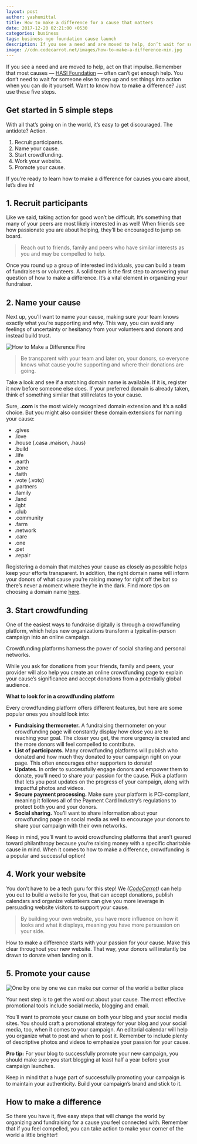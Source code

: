 ```yaml
---
layout: post
author: yashumittal
title: How to make a difference for a cause that matters
date: 2017-12-20 02:21:00 +0530
categories: business
tags: business ngo foundation cause launch
description: If you see a need and are moved to help, don’t wait for someone else to set things in motion. Act on the impulse. Learn how to make a difference in 5 steps.
image: //cdn.codecarrot.net/images/how-to-make-a-difference-min.jpg
---
```


If you see a need and are moved to help, act on that impulse. Remember that most causes —  [HASI Foundation](//www.codecarrot.net/clients.html) — often can’t get enough help. You don’t need to wait for someone else to step up and set things into action when you can do it yourself. Want to know how to make a difference? Just use these five steps.

## Get started in 5 simple steps

With all that’s going on in the world, it’s easy to get discouraged. The antidote? Action.

1. Recruit participants.
2. Name your cause.
3. Start crowdfunding.
4. Work your website.
5. Promote your cause.

If you’re ready to learn how to make a difference for causes you care about, let’s dive in!

## 1. Recruit participants

Like we said, taking action for good won’t be difficult. It’s something that many of your peers are most likely interested in as well! When friends see how passionate you are about helping, they’ll be encouraged to jump on board.

<blockquote>
Reach out to friends, family and peers who have similar interests as you and may be compelled to help.
</blockquote>

Once you round up a group of interested individuals, you can build a team of fundraisers or volunteers. A solid team is the first step to answering your question of how to make a difference.  It’s a vital element in organizing your fundraiser.

## 2. Name your cause

Next up, you’ll want to name your cause, making sure your team knows exactly what you’re supporting and why. This way, you can avoid any feelings of uncertainty or hesitancy from your volunteers and donors and instead build trust.

![How to Make a Difference Fire](//cdn.codecarrot.net/images/land-set-on-fire.jpg)

<blockquote>
Be transparent with your team and later on, your donors, so everyone knows what cause you’re supporting and where their donations are going.
</blockquote>

Take a look and see if a matching domain name is available. If it is, register it now before someone else does. If your preferred domain is already taken, think of something similar that still relates to your cause.

Sure, **.com** is the most widely recognized domain extension and it’s a solid choice. But you might also consider these domain extensions for naming your cause:

* .gives
* .love
* .house (.casa .maison, .haus)
* .build
* .life
* .earth
* .zone
* .faith
* .vote (.voto)
* .partners
* .family
* .land
* .lgbt
* .club
* .community
* .farm
* .network
* .care
* .one
* .pet
* .repair

Registering a domain that matches your cause as closely as possible helps keep your efforts transparent. In addition, the right domain name will inform your donors of what cause you’re raising money for right off the bat so there’s never a moment where they’re in the dark. Find more tips on choosing a domain name [here](/10-tips-for-choosing-the-perfect-domain-name).

## 3. Start crowdfunding

One of the easiest ways to fundraise digitally is through a crowdfunding platform, which helps new organizations transform a typical in-person campaign into an online campaign.

<div class="callout">
Crowdfunding platforms harness the power of social sharing and personal networks.
</div>

While you ask for donations from your friends, family and peers, your provider will also help you create an online crowdfunding page to explain your cause’s significance and accept donations from a potentially global audience.

**What to look for in a crowdfunding platform**

Every crowdfunding platform offers different features, but here are some popular ones you should look into:

* **Fundraising thermometer.** A fundraising thermometer on your crowdfunding page will constantly display how close you are to reaching your goal. The closer you get, the more urgency is created and the more donors will feel compelled to contribute.
* **List of participants.** Many crowdfunding platforms will publish who donated and how much they donated to your campaign right on your page. This often encourages other supporters to donate!
* **Updates.** In order to successfully engage donors and empower them to donate, you’ll need to share your passion for the cause. Pick a platform that lets you post updates on the progress of your campaign, along with impactful photos and videos.
* **Secure payment processing.** Make sure your platform is PCI-compliant, meaning it follows all of the Payment Card Industry’s regulations to protect both you and your donors.
* **Social sharing.** You’ll want to share information about your crowdfunding page on social media as well to encourage your donors to share your campaign with their own networks.

Keep in mind, you’ll want to avoid crowdfunding platforms that aren’t geared toward philanthropy because you’re raising money with a specific charitable cause in mind. When it comes to how to make a difference, crowdfunding is a popular and successful option!

## 4. Work your website

You don’t have to be a tech guru for this step! We *([CodeCarrot](//www.codecarrot.net/))* can help you out to build a website for you, that can accept donations, publish calendars and organize volunteers can give you more leverage in persuading website visitors to support your cause.

<blockquote>
By building your own website, you have more influence on how it looks and what it displays, meaning you have more persuasion on your side.
</blockquote>

How to make a difference starts with your passion for your cause. Make this clear throughout  your new website. That way, your donors will instantly be drawn to donate when landing on it.

## 5. Promote your cause

![One by one by one we can make our corner of the world a better place](//cdn.codecarrot.net/images/people-join-hands-to-create-a-heart-shape.jpg)

Your next step is to get the word out about your cause. The most effective promotional tools include social media, blogging and email.

You’ll want to promote your cause on both your blog and your social media sites. You should craft a promotional strategy for your blog and your social media, too, when it comes to your campaign. An editorial calendar will help you organize what to post and when to post it. Remember to include plenty of descriptive photos and videos to emphasize your passion for your cause.

**Pro tip:** For your blog to successfully promote your new campaign, you should make sure you start blogging at least half a year before your campaign launches.

Keep in mind that a huge part of successfully promoting your campaign is to maintain your authenticity. Build your campaign’s brand and stick to it.

## How to make a difference

So there you have it, five easy steps that will change the world by organizing and fundraising for a cause you feel connected with. Remember that if you feel compelled, you can take action to make your corner of the world a little brighter!

